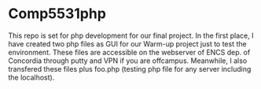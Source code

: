 # Comp5531php
This repo is set for php development for our final project.
In the first place, I have created two php files as GUI for our Warm-up project just to test the environment.
These files are accessible on the webserver of ENCS dep. of Concordia through putty and VPN if you are offcampus.
Meanwhile, I also transfered these files plus foo.php (testing php file for any server including the localhost).

